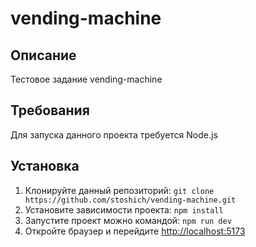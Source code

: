 # vending-machine

## Описание

Тестовое задание vending-machine

## Требования

Для запуска данного проекта требуется Node.js

## Установка

1. Клонируйте данный репозиторий: `git clone https://github.com/stoshich/vending-machine.git`
2. Установите зависимости проекта: `npm install`
4. Запустите проект можно командой: `npm run dev`
5. Откройте браузер и перейдите <http://localhost:5173>
